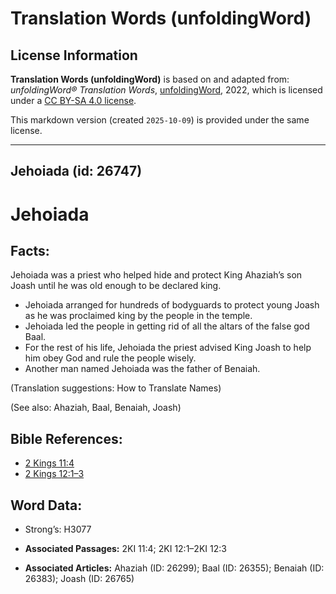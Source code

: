 # Translation Words (unfoldingWord)

## License Information

**Translation Words (unfoldingWord)** is based on and adapted from: _unfoldingWord® Translation Words_, [unfoldingWord](https://unfoldingword.org/utw), 2022, which is licensed under a [CC BY-SA 4.0 license](https://creativecommons.org/licenses/by-sa/4.0/legalcode.en).

This markdown version (created `2025-10-09`) is provided under the same license.



--------------------------------

## Jehoiada (id: 26747)

Jehoiada
========

Facts:
------

Jehoiada was a priest who helped hide and protect King Ahaziah’s son Joash until he was old enough to be declared king.

* Jehoiada arranged for hundreds of bodyguards to protect young Joash as he was proclaimed king by the people in the temple.
* Jehoiada led the people in getting rid of all the altars of the false god Baal.
* For the rest of his life, Jehoiada the priest advised King Joash to help him obey God and rule the people wisely.
* Another man named Jehoiada was the father of Benaiah.

(Translation suggestions: How to Translate Names)

(See also: Ahaziah, Baal, Benaiah, Joash)

Bible References:
-----------------

* [2 Kings 11:4](https://ref.ly/2Kgs11:4)
* [2 Kings 12:1–3](https://ref.ly/2Kgs12:1-2Kgs12:3)

Word Data:
----------

* Strong’s: H3077

* **Associated Passages:** 2KI 11:4; 2KI 12:1–2KI 12:3
* **Associated Articles:** Ahaziah (ID: 26299); Baal (ID: 26355); Benaiah (ID: 26383); Joash (ID: 26765)

